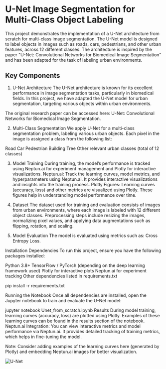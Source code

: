 # U-Net Image Segmentation for Multi-Class Object Labeling

This project demonstrates the implementation of a U-Net architecture from scratch for multi-class image segmentation. The U-Net model is designed to label objects in images such as roads, cars, pedestrians, and other urban features, across 12 different classes. The architecture is inspired by the paper "U-Net: Convolutional Networks for Biomedical Image Segmentation" and has been adapted for the task of labeling urban environments.

## Key Components

1. U-Net Architecture
The U-Net architecture is known for its excellent performance in image segmentation tasks, particularly in biomedical fields. In this project, we have adapted the U-Net model for urban segmentation, targeting various objects within urban environments.

The original research paper can be accessed here: U-Net: Convolutional Networks for Biomedical Image Segmentation.

2. Multi-Class Segmentation
We apply U-Net for a multi-class segmentation problem, labeling various urban objects. Each pixel in the image is assigned a class from the following list:

Road
Car
Pedestrian
Building
Tree
Other relevant urban classes (total of 12 classes)

3. Model Training
During training, the model’s performance is tracked using Neptun.ai for experiment management and Plotly for interactive visualizations.
Neptun.ai: Track the learning curves, model metrics, and hyperparameters using Neptun.ai. It provides interactive visualizations and insights into the training process.
Plotly Figures: Learning curves (accuracy, loss) and other metrics are visualized using Plotly. These figures help in understanding model performance over time.

5. Dataset
The dataset used for training and evaluation consists of images from urban environments, where each image is labeled with 12 different object classes. Preprocessing steps include resizing the images, normalizing pixel values, and applying data augmentations such as flipping, rotation, and scaling.

6. Model Evaluation
The model is evaluated using metrics such as:
Cross Entropy Loss.

Installation
Dependencies
To run this project, ensure you have the following packages installed:

Python 3.8+
TensorFlow / PyTorch (depending on the deep learning framework used)
Plotly for interactive plots
Neptun.ai for experiment tracking
Other dependencies listed in requirements.txt

pip install -r requirements.txt

Running the Notebook
Once all dependencies are installed, open the Jupyter notebook to train and evaluate the U-Net model:

jupyter notebook Unet_from_scratch.ipynb
Results
During model training, learning curves (accuracy, loss) are plotted using Plotly. Examples of these learning curves can be found in the results section of the notebook.
Neptun.ai Integration: You can view interactive metrics and model performance via Neptun.ai. It provides detailed tracking of training metrics, which helps in fine-tuning the model.

Note: Consider adding examples of the learning curves here (generated by Plotly) and embedding Neptun.ai images for better visualization.

![U-Net](https://github.com/user-attachments/assets/7e7ab8cc-b87f-4602-8d8a-f5a79564c519)



